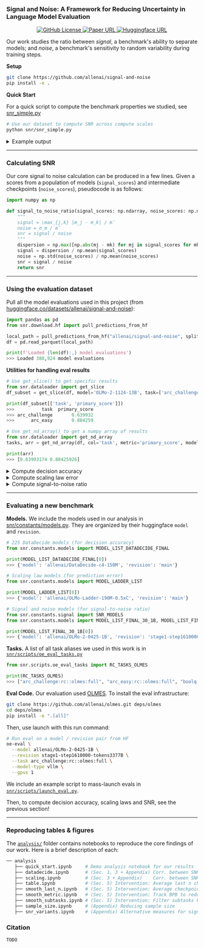 ### Signal and Noise: A Framework for Reducing Uncertainty in Language Model Evaluation

<p align="center">
  <a href="https://github.com/allenai/signal-and-noise/blob/main/LICENSE">
    <img alt="GitHub License" src="https://img.shields.io/badge/license-Apache 2.0-green">
  </a>
  <a href="">
    <img alt="Paper URL" src="https://img.shields.io/badge/paper-arxiv-red">
  </a>
  <a href="https://huggingface.co/datasets/allenai/signal-and-noise">
    <img alt="Huggingface URL" src="https://img.shields.io/badge/data-huggingface-yellow">
  </a>
</p>

Our work studies the ratio between *signal*, a benchmark's ability to separate models; and *noise*, a benchmark's sensitivity to random variability during training steps. 

**Setup**

```sh
git clone https://github.com/allenai/signal-and-noise
pip install -e .
```

<!-- ```sh
mkdir deps # directory for olmo repos

# Install scaling law code
git clone -b signal-to-noise https://github.com/allenai/OLMo-ladder deps/OLMo-ladder
cd deps/OLMo-ladder
pip install -e ".[all]"
``` -->

**Quick Start**

For a quick script to compute the benchmark properties we studied, see [snr_simple.py](./snr/snr_simple.py)

```sh
# Use our dataset to compute SNR across compute scales
python snr/snr_simple.py
```

<details>
<summary>Example output</summary>

```sh
                                               Signal-and-Noise Analysis by Task                                               
+-----------------------------------------------------------------------------------------------------------------------------+
|                     | Decision | Decision | Decision | Scaling | Scaling |      |      |      |       |      |       |      |
|                     | Acc      | Acc      | Acc      | Law Err | Law Err | SNR  | SNR  | SNR  | SNR   | SNR  | SNR   | SNR  |
| Task                | 150M     | 300M     | 750M     | 7B      | 13B     | 150M | 300M | 750M | 1B    | 7B   | 13B   | 32B  |
|---------------------+----------+----------+----------+---------+---------+------+------+------+-------+------+-------+------|
| agi_eval            | 59%      | 51%      | 67%      | 0.7%    | 6.5%    | 3.6  | 4.0  | 3.3  | 15.8  | 17.2 | 30.9  | 16.9 |
| arc_challenge       | 83%      | 86%      | 76%      | 11.2%   | 11.9%   | 3.1  | 3.5  | 3.1  | 28.9  | 19.8 | 47.7  | 12.6 |
| arc_easy            | 93%      | 95%      | 78%      | 4.0%    | 5.5%    | 3.4  | 3.3  | 3.4  | 22.6  | 19.0 | 169.8 | 16.9 |
| autobencher         | 89%      | 92%      | 80%      | 5.3%    | 7.0%    | 3.2  | 3.6  | 3.4  | 48.8  | 35.4 | 67.0  | 10.7 |
| boolq               | 48%      | 56%      | 70%      | 0.0%    | 2.0%    | 2.9  | 3.2  | 3.9  | 14.3  | 8.2  | 45.4  | 8.0  |
| codex_humaneval     | 80%      | 83%      | 71%      | 34.1%   | 19.0%   | 4.5  | 3.9  | 3.1  | 10.9  | 30.8 | 56.5  | 8.8  |
| codex_humanevalplus | 71%      | 81%      | 74%      | 7.3%    | 2.5%    | 5.0  | 3.9  | 3.2  | 11.5  | 34.1 | 84.7  | 9.6  |
| csqa                | 69%      | 79%      | 64%      | 0.5%    | 0.8%    | 4.0  | 4.1  | 4.3  | 32.2  | 18.4 | 95.2  | 22.6 |
| gsm8k               | 46%      | 49%      | 59%      | 9.8%    | 7.7%    | 3.9  | 5.2  | 4.2  | 10.3  | 38.3 | 76.3  | 18.1 |
| gsm_plus            | 60%      | 52%      | 43%      | 22.3%   | 24.1%   | 4.4  | 5.4  | 4.7  | 21.2  | 62.1 | 95.4  | 23.3 |
| gsm_symbolic_main   | 51%      | 44%      | 56%      | 171.6%  | 144.0%  | 3.9  | 5.8  | 4.1  | 8.1   | 45.7 | 77.9  | 11.3 |
| gsm_symbolic_p1     | 42%      | 51%      | 54%      | 1666.8% | 538.6%  | 4.6  | 5.7  | 3.7  | 18.9  | 30.3 | 81.0  | 14.3 |
| gsm_symbolic_p2     | 40%      | 61%      | 43%      | 62.9%   | 74.7%   | 4.4  | 4.8  | 3.7  | 8.6   | 17.9 | 50.8  | 14.9 |
| hellaswag           | 74%      | 83%      | 82%      | 1.1%    | 0.1%    | 4.4  | 4.6  | 4.8  | 101.8 | 81.2 | 242.1 | 21.8 |
| mbpp                | 75%      | 77%      | 78%      | 19.1%   | 15.7%   | 4.7  | 3.9  | 3.2  | 2.7   | 32.4 | 50.4  | 9.1  |
| mbppplus            | 69%      | 77%      | 75%      | 28.0%   | 2.8%    | 3.7  | 3.8  | 3.2  | 2.2   | 24.0 | 49.2  | 8.0  |
| medmcqa             | 61%      | 71%      | 72%      | 16.7%   | 18.1%   | 4.2  | 3.6  | 4.4  | 24.2  | 18.4 | 60.9  | 13.8 |
| minerva             | 48%      | 63%      | 52%      | 7.3%    | 24.8%   | 3.3  | 3.6  | 3.3  | 5.5   | 50.6 | 91.8  | 24.8 |
| minerva_math_500    | 51%      | 59%      | 43%      | 58.1%   | 48.6%   | 3.5  | 3.7  | 3.5  | 2.7   | 25.1 | 58.9  | 11.2 |
| mmlu                | 89%      | 91%      | 81%      | 3.1%    | 3.7%    | 3.3  | 3.3  | 3.3  | 40.8  | 12.2 | 106.8 | 15.4 |
| openbookqa          | 65%      | 70%      | 63%      | 5.6%    | 2.6%    | 4.1  | 3.7  | 4.2  | 13.1  | 8.8  | 37.8  | 8.8  |
| piqa                | 74%      | 71%      | 57%      | 0.2%    | 1.4%    | 4.0  | 4.1  | 4.5  | 37.9  | 20.1 | 96.4  | 16.5 |
| socialiqa           | 55%      | 76%      | 66%      | 1.0%    | 2.4%    | 3.5  | 3.7  | 3.7  | 26.4  | 17.8 | 39.6  | 6.9  |
| winogrande          | 50%      | 57%      | 62%      | 13.8%   | 14.3%   | 3.7  | 3.4  | 4.3  | 37.3  | 24.3 | 49.2  | 18.2 |
+-----------------------------------------------------------------------------------------------------------------------------+
```
</details>

---

### Calculating SNR

Our core signal to noise calculation can be produced in a few lines. Given a scores from a population of models (`signal_scores`) and intermediate checkpoints (`noise_scores`), pseudocode is as follows:

```python
import numpy as np

def signal_to_noise_ratio(signal_scores: np.ndarray, noise_scores: np.ndarray) -> float:
    """
    signal = \max_{j,k} |m_j - m_k| / m̄
    noise = σ_m / m̄
    snr = signal / noise
    """
    dispersion = np.max([np.abs(mj - mk) for mj in signal_scores for mk in signal_scores])
    signal = dispersion / np.mean(signal_scores)
    noise = np.std(noise_scores) / np.mean(noise_scores)
    snr = signal / noise
    return snr
```

---

### Using the evaluation dataset

Pull all the model evaluations used in this project (from [huggingface.co/datasets/allenai/signal-and-noise](https://huggingface.co/datasets/allenai/signal-and-noise)):

```python
import pandas as pd
from snr.download.hf import pull_predictions_from_hf

local_path = pull_predictions_from_hf("allenai/signal-and-noise", split_name='core')
df = pd.read_parquet(local_path)

print(f'Loaded {len(df):,} model evaluations')
>>> Loaded 388,924 model evaluations
```

**Utilities for handling eval results**

```python
# Use get_slice() to get specific results
from snr.dataloader import get_slice
df_subset = get_slice(df, model='OLMo-2-1124-13B', task=['arc_challenge', 'arc_easy'])

print(df_subset[['task', 'primary_score']])
>>>          task  primary_score
>>> arc_challenge       0.639932
>>>      arc_easy       0.884259

# Use get_nd_array() to get a numpy array of results
from snr.dataloader import get_nd_array
tasks, arr = get_nd_array(df, col='task', metric='primary_score', model='OLMo-2-1124-13B', task=['arc_challenge', 'arc_easy'])

print(arr)
>>> [0.63993174 0.88425926]
```

<details>
<summary>Compute decision accuracy</summary>

```python
from snr.dataloader import get_slice
from snr.metrics import decision_acc_fast

scores_small  = get_slice(df, size='150M', task='arc_easy', step=38157)
scores_target = get_slice(df, size='1B', task='arc_easy', step=69369)

decision_acc = decision_acc_fast(
    scores_small = scores_small.sort_values('model')['primary_score'],
    scores_target = scores_target.sort_values('model')['primary_score']
)

print(decision_acc)
>>> 0.93
```

</details>

<details>
<summary>Compute scaling law error</summary>

```python
from snr.ladder_wrapper import run_ladder
from snr.constants.ladder import LADDER_MODEL_NAMES

_, _, (error_7b, error_13b) = run_ladder(
    df,
    task='arc_easy',
    train_models=LADDER_MODEL_NAMES,
    eval_models=["peteish7", "peteish13-highlr"]
)

print(error_7b, error_13b)
>>> 0.0398 0.0553
```

</details>

<details>
<summary>Compute signal-to-noise ratio</summary>

For models < 1B, we use the DataDecide data to compute SNR:

```python
import numpy as np
from snr.metrics import signal_to_noise_ratio

scores_df = get_slice(df, size='150M', task='arc_easy').sort_values('step')

# numpy array of scores in shape (mix, checkpoint)
scores_arr = np.array([lst for lst in scores_df.groupby('mix')['primary_score'].apply(list)])

signal = [np.mean(scores) for scores in scores_arr]
noise  = scores_arr.flatten()

snr = signal_to_noise_ratio(signal, noise)

print(snr)
>>> 3.389
```

For models > 1B, we use the external model scores to compute SNR:

```python
from snr.constants.signal import SNR_MODELS
from snr.metrics import signal_to_noise_ratio

signal_models = SNR_MODELS['olmo2_13b']['models']

noise_df = get_slice(df, model='peteish13-highlr', task=task)
signal_df = df[df['model_path'].isin(signal_models) & (df['task'] == task)]

signal = list(signal_df['primary_score'])
noise  = list(noise_df.sort_values('step')['primary_score'])[-30:]

snr = signal_to_noise_ratio(signal, noise)

print(snr)
>>> 169.776
```

</details>

---

### Evaluating a new benchmark

**Models.** We include the models used in our analysis in [snr/constants/models.py](snr/constants/models.py). They are organized by their huggingface `model` and `revision`.

```python
# 225 DataDecide models (for decision accuracy)
from snr.constants.models import MODEL_LIST_DATADECIDE_FINAL

print(MODEL_LIST_DATADECIDE_FINAL[0])
>>> {'model': 'allenai/DataDecide-c4-150M', 'revision': 'main'}

# Scaling law models (for prediction error)
from snr.constants.models import MODEL_LADDER_LIST

print(MODEL_LADDER_LIST[0])
>>> {'model': 'allenai/OLMo-Ladder-190M-0.5xC', 'revision': 'main'}

# Signal and noise models (for signal-to-noise ratio)
from snr.constants.signal import SNR_MODELS
from snr.constants.models import MODEL_LIST_FINAL_30_1B, MODEL_LIST_FINAL_30_7B, MODEL_LIST_FINAL_30_13B, MODEL_LIST_FINAL_30_32B

print(MODEL_LIST_FINAL_30_1B[0])
>>> {'model': 'allenai/OLMo-2-0425-1B', 'revision': 'stage1-step1610000-tokens3377B'}
```

**Tasks.** A list of all task aliases we used in this work is in [`snr/scripts/oe_eval_tasks.py`](./snr/scripts/oe_eval_tasks.py)

```python
from snr.scripts.oe_eval_tasks import RC_TASKS_OLMES

print(RC_TASKS_OLMES)
>>> ["arc_challenge:rc::olmes:full", "arc_easy:rc::olmes:full", "boolq:rc::olmes:full", ...]
```

**Eval Code.** Our evaluation used [OLMES](https://github.com/allenai/olmes). To install the eval infrastructure:

```sh
git clone https://github.com/allenai/olmes.git deps/olmes
cd deps/olmes
pip install -e ".[all]"
```

Then, use launch with this run command:

```sh
# Run eval on a model / revision pair from HF
oe-eval \
  --model allenai/OLMo-2-0425-1B \
  --revision stage1-step1610000-tokens3377B \
  --task arc_challenge:rc::olmes:full \
  --model-type vllm \
  --gpus 1
```

We include an example script to mass-launch evals in [`snr/scripts/launch_eval.py`](./snr/scripts/launch_eval.py).

Then, to compute decision accuracy, scaling laws and SNR, see the previous section!

---

### Reproducing tables & figures

The [`analysis/`](./analysis/) folder contains notebooks to reproduce the core findings of our work. Here is a brief description of each:

```sh
── analysis
   ├── quick_start.ipynb     # Demo analysis notebook for our results
   ├── datadecide.ipynb      # (Sec. 1, 3 + Appendix) Corr. between SNR and decision accuracy
   ├── scaling.ipynb         # (Sec. 3 + Appendix)    Corr. between SNR and scaling laws
   ├── table.ipynb           # (Sec. 5) Intervention: Average last n checkpoints to reduce SNR
   ├── smooth_last_n.ipynb   # (Sec. 5) Intervention: Average checkpoints when early stopping to reduce SNR
   ├── smooth_metric.ipynb   # (Sec. 5) Intervention: Track BPB to reduce SNR
   ├── smooth_subtasks.ipynb # (Sec. 5) Intervention: Filter subtasks by their SNR
   ├── sample_size.ipynb     # (Appendix) Reducing sample size
   ├── snr_variants.ipynb    # (Appendix) Alternative measures for signal and noise
```

### Citation

```
TODO
```
